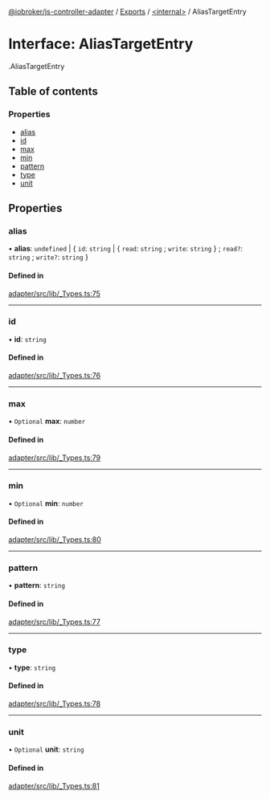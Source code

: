 [@iobroker/js-controller-adapter](../README.md) / [Exports](../modules.md) / [<internal\>](../modules/internal_.md) / AliasTargetEntry

# Interface: AliasTargetEntry

[<internal>](../modules/internal_.md).AliasTargetEntry

## Table of contents

### Properties

- [alias](internal_.AliasTargetEntry.md#alias)
- [id](internal_.AliasTargetEntry.md#id)
- [max](internal_.AliasTargetEntry.md#max)
- [min](internal_.AliasTargetEntry.md#min)
- [pattern](internal_.AliasTargetEntry.md#pattern)
- [type](internal_.AliasTargetEntry.md#type)
- [unit](internal_.AliasTargetEntry.md#unit)

## Properties

### alias

• **alias**: `undefined` \| { `id`: `string` \| { `read`: `string` ; `write`: `string`  } ; `read?`: `string` ; `write?`: `string`  }

#### Defined in

[adapter/src/lib/_Types.ts:75](https://github.com/ioBroker/ioBroker.js-controller/blob/931c925a/packages/adapter/src/lib/_Types.ts#L75)

___

### id

• **id**: `string`

#### Defined in

[adapter/src/lib/_Types.ts:76](https://github.com/ioBroker/ioBroker.js-controller/blob/931c925a/packages/adapter/src/lib/_Types.ts#L76)

___

### max

• `Optional` **max**: `number`

#### Defined in

[adapter/src/lib/_Types.ts:79](https://github.com/ioBroker/ioBroker.js-controller/blob/931c925a/packages/adapter/src/lib/_Types.ts#L79)

___

### min

• `Optional` **min**: `number`

#### Defined in

[adapter/src/lib/_Types.ts:80](https://github.com/ioBroker/ioBroker.js-controller/blob/931c925a/packages/adapter/src/lib/_Types.ts#L80)

___

### pattern

• **pattern**: `string`

#### Defined in

[adapter/src/lib/_Types.ts:77](https://github.com/ioBroker/ioBroker.js-controller/blob/931c925a/packages/adapter/src/lib/_Types.ts#L77)

___

### type

• **type**: `string`

#### Defined in

[adapter/src/lib/_Types.ts:78](https://github.com/ioBroker/ioBroker.js-controller/blob/931c925a/packages/adapter/src/lib/_Types.ts#L78)

___

### unit

• `Optional` **unit**: `string`

#### Defined in

[adapter/src/lib/_Types.ts:81](https://github.com/ioBroker/ioBroker.js-controller/blob/931c925a/packages/adapter/src/lib/_Types.ts#L81)
